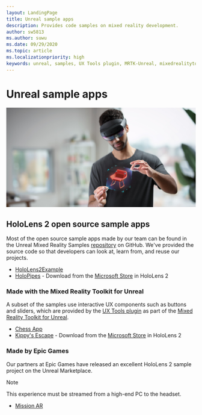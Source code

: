 ```yaml
---
layout: LandingPage
title: Unreal sample apps
description: Provides code samples on mixed reality development.
author: sw5813
ms.author: suwu
ms.date: 09/29/2020
ms.topic: article
ms.localizationpriority: high
keywords: unreal, samples, UX Tools plugin, MRTK-Unreal, mixedrealitytoolkit, mixedrealitytoolkit-unreal, unreal engine, open source, mixed reality headset, windows mixed reality headset, virtual reality headset
---
```


# Unreal sample apps

![HoloLens 2 user](images/unreal-developer.jpg)

## HoloLens 2 open source sample apps

Most of the open source sample apps made by our team can be found in the Unreal Mixed Reality Samples [repository](https://github.com/microsoft/MixedReality-Unreal-Samples) on GitHub. We've provided the source code so that developers can look at, learn from, and reuse our projects.

* [HoloLens2Example](https://github.com/microsoft/MixedReality-Unreal-Samples/tree/master/HoloLens2Example) 
* [HoloPipes](https://github.com/microsoft/MixedReality-Unreal-HoloPipes) - Download from the [Microsoft Store](https://www.microsoft.com/en-us/p/holopipes/9mszb3nnrxn9) in HoloLens 2

### Made with the Mixed Reality Toolkit for Unreal

A subset of the samples use interactive UX components such as buttons and sliders, which are provided by the [UX Tools plugin](https://aka.ms/uxt-unreal) as part of the [Mixed Reality Toolkit for Unreal](https://aka.ms/mrtk-unreal).

* [Chess App](https://github.com/microsoft/MixedReality-Unreal-Samples/tree/master/ChessApp)
* [Kippy's Escape](unreal-kippys-escape.md) - Download from the [Microsoft Store](https://www.microsoft.com/en-us/p/kippys-escape/9nbd7gl86vkd) in HoloLens 2

### Made by Epic Games

Our partners at Epic Games have released an excellent HoloLens 2 sample project on the Unreal Marketplace. 

> [!NOTE] 
> This experience must be streamed from a high-end PC to the headset.

* [Mission AR](https://docs.unrealengine.com/en-US/Resources/Showcases/MissionAR/index.html)
